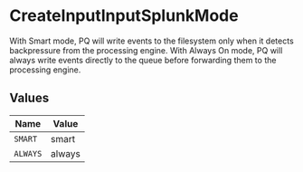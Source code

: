 # CreateInputInputSplunkMode

With Smart mode, PQ will write events to the filesystem only when it detects backpressure from the processing engine. With Always On mode, PQ will always write events directly to the queue before forwarding them to the processing engine.


## Values

| Name     | Value    |
| -------- | -------- |
| `SMART`  | smart    |
| `ALWAYS` | always   |